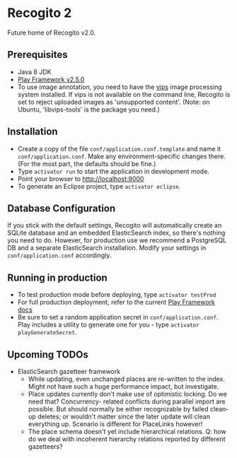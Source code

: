 # Recogito 2

Future home of Recogito v2.0.

## Prerequisites

* Java 8 JDK
* [Play Framework v2.5.0](https://www.playframework.com/download)
* To use image annotation, you need to have the [vips](http://www.vips.ecs.soton.ac.uk/) image
  processing system installed. If vips is not available on the command line, Recogito is set to
  reject uploaded images as 'unsupported content'. (Note: on Ubuntu, 'libvips-tools' is the
  package you need.)

## Installation

* Create a copy of the file `conf/application.conf.template` and name it `conf/application.conf`.
  Make any environment-specific changes there. (For the most part, the defaults should be fine.)
* Type `activator run` to start the application in development mode.
* Point your browser to [http://localhost:9000](http://localhost:9000)
* To generate an Eclipse project, type `activator eclipse`.

## Database Configuration

If you stick with the default settings, Recogito will automatically create an SQLite database and
an embedded ElasticSearch index, so there's nothing you need to do. However, for production use
we recommend a PostgreSQL DB and a separate ElasticSearch installation. Modify your settings in
`conf/application.conf` accordingly.

## Running in production

* To test production mode before deploying, type `activator testProd`
* For full production deployment, refer to the current [Play Framework
  docs](https://www.playframework.com/documentation/2.5.x/Production)
* Be sure to set a random application secret in `conf/application.conf`. Play includes a utility
  to generate one for you - type `activator playGenerateSecret`.

## Upcoming TODOs

* ElasticSearch gazetteer framework
  * While updating, even unchanged places are re-written to the index. Might not have such a
    huge performance impact, but investigate.
  * Place updates currently don't make use of optimistic locking. Do we need that? Concurrency-
    related conflicts during parallel import are possible. But should normally be either
    recognizable by failed clean-up deletes; or wouldn't matter since the later update will
    clean everything up. Scenario is different for PlaceLinks however!
  * The place schema doesn't yet include hierarchical relations. Q: how do we deal with
    incoherent hierarchy relations reported by different gazetteers?
